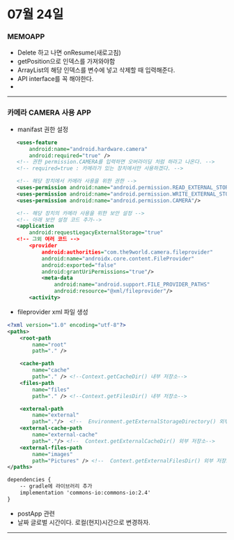  # 07월 24일
 

 ### MEMOAPP
 - Delete 하고 나면 onResume(새로고침)
 - getPosition으로 인덱스를 가져와야함
 - ArrayList의 해당 인덱스를 변수에 넣고 삭제할 때 입력해준다.
 - API interface를 꼭 해야한다. 
 - 
 ---

### 카메라 CAMERA 사용 APP
- manifast 권한 설정
 ```xml
    <uses-feature
        android:name="android.hardware.camera"
        android:required="true" />
    <!-- 권한 permission.CAMERA를 입력하면 오버라이딩 처럼 하라고 나온다. -->
    <!-- required=true : 카메라가 있는 장치에서만 사용하겠다. -->

    <!-- 해당 장치에서 카메라 사용을 위한 권한 -->
    <uses-permission android:name="android.permission.READ_EXTERNAL_STORAGE"/>
    <uses-permission android:name="android.permission.WRITE_EXTERNAL_STORAGE"/>
    <uses-permission android:name="android.permission.CAMERA"/>

    <!-- 해당 장치의 카메라 사용을 위한 보안 설정 -->
    <!-- 아래 보안 설정 코드 추가-->
    <application
        android:requestLegacyExternalStorage="true"
    <!-- 그외 여러 코드 -->
        <provider
            android:authorities="com.the9world.camera.fileprovider"
            android:name="androidx.core.content.FileProvider"
            android:exported="false"
            android:grantUriPermissions="true"/>
            <meta-data
                android:name="android.support.FILE_PROVIDER_PATHS"
                android:resource="@xml/fileprovider"/>
        <activity>


 ```
- fileprovider xml 파일 생성
```xml
<?xml version="1.0" encoding="utf-8"?>
<paths>
    <root-path
        name="root"
        path="." />

    <cache-path
        name="cache"
        path="." /> <!--Context.getCacheDir() 내부 저장소-->
    <files-path
        name="files"
        path="." /> <!--Context.getFilesDir() 내부 저장소-->

    <external-path
        name="external"
        path="."/>  <!--  Environment.getExternalStorageDirectory() 외부 저장소-->
    <external-cache-path
        name="external-cache"
        path="."/> <!--  Context.getExternalCacheDir() 외부 저장소-->
    <external-files-path
        name="images"
        path="Pictures" /> <!--  Context.getExternalFilesDir() 외부 저장소-->
</paths>
```

```xml
dependencies {
    -- gradle에 라이브러리 추가
    implementation 'commons-io:commons-io:2.4'
}
```

- postApp 관련
- 날짜 글로벌 시간이다. 로컬(현지)시간으로 변경하자.


---